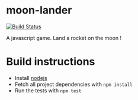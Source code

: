 moon-lander
===========
[![Build Status](https://drone.io/github.com/oadam/moon-lander/status.png)](https://drone.io/github.com/oadam/moon-lander/latest)

A javascript game. Land a rocket on the moon !

Build instructions
==================
- Install [nodejs](http://nodejs.org/download/)
- Fetch all project dependencies with `npm install`
- Run the tests with `npm test`
